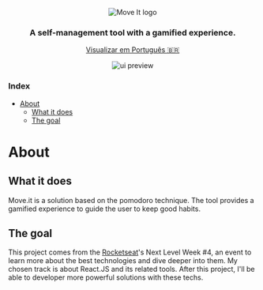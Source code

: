 <div align="center">

![Move It logo](https://ik.imagekit.io/joaonasc/GitHub/repos/moveit/Logo_q3S5Q_UWu.png)

### A self-management tool with a gamified experience.

[Visualizar em Português <kbd>🇧🇷️</kbd>](../README.md)

![ui preview](https://ik.imagekit.io/joaonasc/GitHub/repos/moveit/Capa_thPzlEAAM.png)
</div>

### Index
* [About](#about)
    - [What it does](#what-it-does)
    - [The goal](#the-goal)

# About

## What it does
Move.it is a solution based on the pomodoro technique. The tool provides a gamified experience to guide the user to keep good habits.

## The goal
This project comes from the [Rocketseat](https://github.com/rocketseat)'s Next Level Week #4, an event to learn more about the best technologies and dive deeper into them. My chosen track is about React.JS and its related tools. After this project, I'll be able to developer more powerful solutions with these techs.